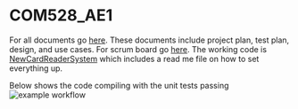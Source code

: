 # COM528_AE1
For all documents go [here](docs). These documents include project plan, test plan, design, and use cases.
For scrum board go [here](projects/1).
The working code is [NewCardReaderSystem](NewCardReaderSystem) which includes a read me file on how to set everything up.

Below shows the code compiling with the unit tests passing
![example workflow](https://github.com/4CHESP55/COM528_AE1/actions/workflows/maven.yml/badge.svg)
